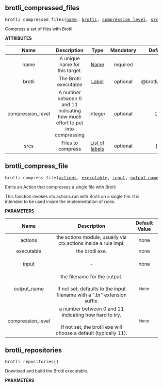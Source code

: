 <!-- Generated with Stardoc: http://skydoc.bazel.build -->

<a name="#brotli_compressed_files"></a>

## brotli_compressed_files

<pre>
brotli_compressed_files(<a href="#brotli_compressed_files-name">name</a>, <a href="#brotli_compressed_files-brotli">brotli</a>, <a href="#brotli_compressed_files-compression_level">compression_level</a>, <a href="#brotli_compressed_files-srcs">srcs</a>)
</pre>

Compress a set of files with Brotli

**ATTRIBUTES**


| Name  | Description | Type | Mandatory | Default |
| :-------------: | :-------------: | :-------------: | :-------------: | :-------------: |
| name |  A unique name for this target.   | <a href="https://bazel.build/docs/build-ref.html#name">Name</a> | required |  |
| brotli |  The Brotli executable   | <a href="https://bazel.build/docs/build-ref.html#labels">Label</a> | optional | @brotli//:brotli |
| compression_level |  A number between 0 and 11 indicating how much effort to put into compressing   | Integer | optional | 11 |
| srcs |  Files to compress   | <a href="https://bazel.build/docs/build-ref.html#labels">List of labels</a> | optional | [] |


<a name="#brotli_compress_file"></a>

## brotli_compress_file

<pre>
brotli_compress_file(<a href="#brotli_compress_file-actions">actions</a>, <a href="#brotli_compress_file-executable">executable</a>, <a href="#brotli_compress_file-input">input</a>, <a href="#brotli_compress_file-output_name">output_name</a>, <a href="#brotli_compress_file-compression_level">compression_level</a>)
</pre>

Emits an Action that compresses a single file with Brotli

This function invokes ctx.actions.run with Brotli on a single file. It is
intended to be used inside the implementation of rules.


**PARAMETERS**


| Name  | Description | Default Value |
| :-------------: | :-------------: | :-------------: |
| actions |  the actions module, usually via ctx.actions inside a rule impl.   |  none |
| executable |  the brotli exe.   |  none |
| input |  <p align="center"> - </p>   |  none |
| output_name |  the filename for the output.<br><br>  If not set, defaults to the input filename with a ".br" extension suffix.   |  <code>None</code> |
| compression_level |  a number between 0 and 11 indicating how hard to try.<br><br>  If not set, the brotli exe will choose a default (typically 11).   |  <code>None</code> |


<a name="#brotli_repositories"></a>

## brotli_repositories

<pre>
brotli_repositories()
</pre>

Download and build the Brotli executable.

**PARAMETERS**



